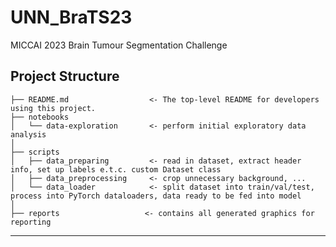 # UNN_BraTS23
MICCAI 2023 Brain Tumour Segmentation Challenge

Project Structure
------------

    ├── README.md                  <- The top-level README for developers using this project.
    ├── notebooks
    │   └── data-exploration       <- perform initial exploratory data analysis
    │ 
    ├── scripts
    │   ├── data_preparing         <- read in dataset, extract header info, set up labels e.t.c. custom Dataset class
    │   ├── data_preprocessing     <- crop unnecessary background, ...
    │   └── data_loader            <- split dataset into train/val/test, process into PyTorch dataloaders, data ready to be fed into model
    │  
    ├── reports                   <- contains all generated graphics for reporting

------------
